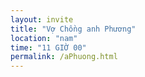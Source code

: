 ```yaml
---
layout: invite
title: "Vợ Chồng anh Phương"
location: "nam"
time: "11 GIỜ 00"
permalink: /aPhuong.html
---
```


